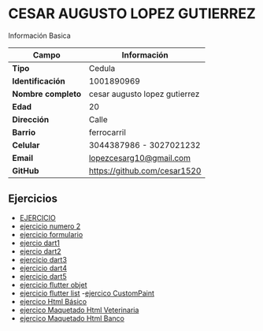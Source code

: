 # CESAR AUGUSTO LOPEZ GUTIERREZ 
Información Basica

| Campo | Información |
| --- | --- |
| **Tipo** | Cedula |
| **Identificación** | 1001890969|
| **Nombre completo** | cesar augusto lopez gutierrez|
| **Edad** | 20 |
| **Dirección** | Calle |
| **Barrio** | ferrocarril |
| **Celular** | 3044387986 - 3027021232 |
| **Email** | lopezcesarg10@gmail.com |
| **GitHub** | https://github.com/cesar1520 |

## Ejercicios
- [EJERCICIO](ADSO5.md)
- [ejercicio numero 2](ADSO6.md)
- [ejercicio formulario](ADSO7.md)
- [ejercio dart1](ADSO8.md)
- [ejercio dart2](ADSO9.md)
- [ejercicio dart3](ADSO10.md)
- [ejercicio dart4](ADSO11.md)
- [ejercicio dart5 ](ADSO12.md)
- [ejercicio flutter objet](ADSO13.md)
- [ejercicio flutter list](ADSO14.md)
-[ejercico CustomPaint](ADSO15.md)
- [ejercico Html Básico](ADSO16.md)
- [ejercico Maquetado Html Veterinaria](ADSO17.md)
- [ejercico Maquetado Html Banco](ADSO18.md)